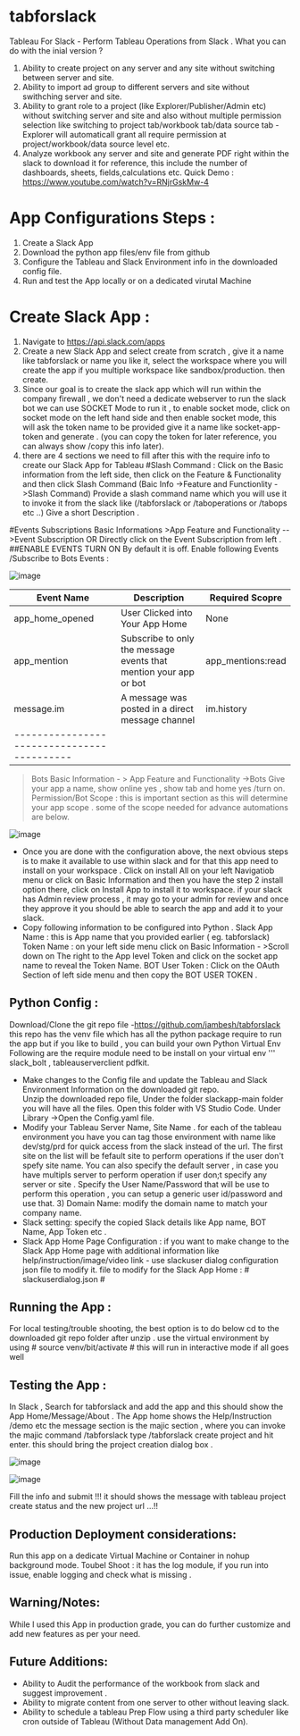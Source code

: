 # tabforslack
Tableau For Slack - Perform Tableau Operations from Slack . What you can do with the inial version ?
1.	Ability to create project on any server and any site without switching between server and site.
2.	Ability to import ad group to different servers and site without swithching server and site.
3.	Ability to grant role to a project (like Explorer/Publisher/Admin etc) without switching server and site and also without multiple permission selection like switching to project tab/workbook tab/data source tab - Explorer will automaticall grant all require permission at project/workbook/data source level etc.
4.	Analyze workbook any server and site and generate PDF right within the slack to download it for reference, this include the number of dashboards, sheets, fields,calculations etc.
Quick Demo : https://www.youtube.com/watch?v=RNjrGskMw-4
# App Configurations Steps :
1.	Create a Slack App
2.	Download the python app files/env file from github
3.	Configure the Tableau and Slack Environment info in the downloaded config file.
4.	Run and test the App locally or on a dedicated virutal Machine
# Create Slack App :
1.	Navigate to https://api.slack.com/apps
2.	Create a new Slack App and select create from scratch , give it a name like tabforslack or name you like it, select the workspace where you will create the app if you multiple workspace like sandbox/production. then create.
3.	Since our goal is to create the slack app which will run within the company firewall , we don't need a dedicate webserver to run the slack bot we can use SOCKET Mode to run it , to enable socket mode, click on socket mode on the left hand side and then enable socket mode, this will ask the token name to be provided give it a name like socket-app-token and generate . (you can copy the token for later reference, you can always show /copy this info later).
4.	there are 4 sections we need to fill after this with the require info to create our Slack App for Tableau #Slash Command : Click on the Basic information from the left side, then click on the Feature & Functionality and then click Slash Command (Baic Info ->Feature and Functionlity ->Slash Command) Provide a slash command name which you will use it to invoke it from the slack like (/tabforslack or /taboperations or /tabops etc ..) Give a short Description .
   
#Events Subscriptions Basic Informations >App Feature and Functionality -->Event Subscription OR Directly click on the Event Subscription from left . 
##ENABLE EVENTS TURN ON By default it is off. Enable following Events /Subscribe to Bots Events :  

![image](https://github.com/jambesh/tabforslack-app/assets/12127470/486ffed7-1f9b-4674-a227-fe5cb3d5fe83)


|Event Name | Description | Required Scopre|
| --------- | ----------- | -------------- |
| app_home_opened | User Clicked into Your App Home | None |
| app_mention | Subscribe to only the message events that mention your app or bot | app_mentions:read |
| message.im | A message was posted in a direct message channel | im.history |
|------------------------------------------|

 > Bots Basic Information - > App Feature and Functionality ->Bots Give your app a name, show online yes , show tab and home yes /turn on.
 > Permission/Bot Scope : this is important section as this will determine your app scope . some of the scope needed for advance automations are below.


![image](https://github.com/jambesh/tabforslack-app/assets/12127470/a027e069-fce2-40e7-9dff-10315c3f8280)

*  Once you are done with the configuration above, the next obvious steps is to make it available to use within slack and for that this app need to install on your workspace . Click on install All on your left Navigatiob menu or click on Basic Information and then you have the step 2 install option there, click on Install App to install it to workspace. if your slack has Admin review process , it may go to your admin for review and once they approve it you should be able to search the app and add it to your slack.  
*  Copy following information to be configured into Python . Slack App Name : this is App name that you provided earlier ( eg. tabforslack) Token Name : on your left side menu click on Basic Information - >Scroll down on The right to the App level Token and click on the socket app name to reveal the Token Name. BOT User Token : Click on the OAuth Section of left side menu and then copy the BOT USER TOKEN .  
## Python Config :
Download/Clone the git repo file -https://github.com/jambesh/tabforslack this repo has the venv file which has all the python package require to run the app but if you like to build , you can build your own Python Virtual Env Following are the require module need to be install on your virtual env ''' slack_bolt , tableauserverclient pdfkit.  
*  Make changes to the Config file and update the Tableau and Slack Environment Information on the downloaded git repo.  
   Unzip the downloaded repo file, Under the folder slackapp-main folder you will have all the files. Open this folder with VS Studio Code. Under Library ->Open the Config.yaml file.  
*  Modify your Tableau Server Name, Site Name . for each of the tableau environment you have you can tag those environment with name like dev/stg/prd for quick access from the slack instead of the url. The first site on the list will be fefault site to perform operations if the user don't spefy site name. You can also specify the default server , in case you have multipls server to perform operation if user don;t specify any server or site . Specify the User Name/Password that will be use to perform this operation , you can setup a generic user id/password and use that. 3) Domain Name: modify the domain name to match your company name.  
*  Slack setting: specify the copied Slack details like App name, BOT Name, App Token etc .  
*	Slack App Home Page Configuration : if you want to make change to the Slack App Home page with additional information like help/instruction/image/video link - use slackuser dialog configuration json file to modify it. file to modify for the Slack App Home : # slackuserdialog.json #  
## Running the App :
For local testing/trouble shooting, the best option is to do below cd to the downloaded git repo folder after unzip . use the virtual environment by using # source venv/bit/activate # this will run in interactive mode if all goes well
## Testing the App :
In Slack , Search for tabforslack and add the app and this should show the App Home/Message/About . The App home shows the Help/Instruction /demo etc the message section is the majic section , where you can invoke the majic command /tabforslack
type /tabforslack create project and hit enter. this should bring the project creation dialog box .

 ![image](https://github.com/jambesh/tabforslack-app/assets/12127470/d49c618b-a34d-4d9f-bdec-7f41a872eaa5)

![image](https://github.com/jambesh/tabforslack-app/assets/12127470/9bcd261d-89c1-4199-a3df-e549aeeaa580)

 
Fill the info and submit !!! it should shows the message with tableau project create status and the new project url ...!!
## Production Deployment considerations:
Run this app on a dedicate Virtual Machine or Container in nohup background mode.
Toubel Shoot : it has the log module, if you run into issue, enable logging and check what is missing .

## Warning/Notes:
While I used this App in production grade, you can do further customize and add new features as per your need.

## Future Additions:
*  Ability to Audit the performance of the workbook from slack and suggest improvement .   
*  Ability to migrate content from one server to other without leaving slack.  
*  Ability to schedule a tableau Prep Flow using a third party scheduler like cron outside of Tableau (Without Data management Add On).  
